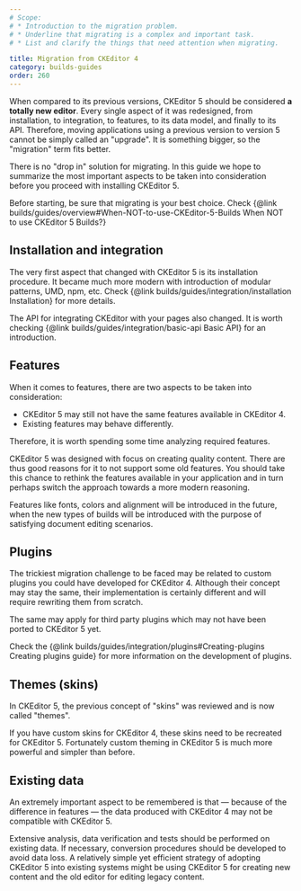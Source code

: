 ```yaml
---
# Scope:
# * Introduction to the migration problem.
# * Underline that migrating is a complex and important task.
# * List and clarify the things that need attention when migrating.

title: Migration from CKEditor 4
category: builds-guides
order: 260
---
```


When compared to its previous versions, CKEditor 5 should be considered **a totally new editor**. Every single aspect of it was redesigned, from installation, to integration, to features, to its data model, and finally to its API. Therefore, moving applications using a previous version to version 5 cannot be simply called an "upgrade". It is something bigger, so the "migration" term fits better.

There is no "drop in" solution for migrating. In this guide we hope to summarize the most important aspects to be taken into consideration before you proceed with installing CKEditor 5.

Before starting, be sure that migrating is your best choice. Check {@link builds/guides/overview#When-NOT-to-use-CKEditor-5-Builds When NOT to use CKEditor 5 Builds?}

## Installation and integration

The very first aspect that changed with CKEditor 5 is its installation procedure. It became much more modern with introduction of modular patterns, UMD, npm, etc. Check {@link builds/guides/integration/installation Installation} for more details.

The API for integrating CKEditor with your pages also changed. It is worth checking {@link builds/guides/integration/basic-api Basic API} for an introduction.

## Features

When it comes to features, there are two aspects to be taken into consideration:

* CKEditor 5 may still not have the same features available in CKEditor 4.
* Existing features may behave differently.

Therefore, it is worth spending some time analyzing required features.

CKEditor 5 was designed with focus on creating quality content. There are thus good reasons for it to not support some old features. You should take this chance to rethink the features available in your application and in turn perhaps switch the approach towards a more modern reasoning.

<info-box>
Features like fonts, colors and alignment will be introduced in the future, when the new types of builds will be introduced with the purpose of satisfying document editing scenarios.  
</info-box>

<!-- TODO 4 -->

## Plugins

The trickiest migration challenge to be faced may be related to custom plugins you could have developed for CKEditor 4. Although their concept may stay the same, their implementation is certainly different and will require rewriting them from scratch.

The same may apply for third party plugins which may not have been ported to CKEditor 5 yet.

Check the {@link builds/guides/integration/plugins#Creating-plugins Creating plugins guide} for more information on the development of plugins.

## Themes (skins)

In CKEditor 5, the previous concept of "skins" was reviewed and is now called "themes".

If you have custom skins for CKEditor 4, these skins need to be recreated for CKEditor 5. Fortunately custom theming in CKEditor 5 is much more powerful and simpler than before. 
<!--
For more information, check how to {@linkTODO create new themes in the CKEditor 5 Framework documentation}.
-->

## Existing data

An extremely important aspect to be remembered is that &mdash; because of the difference in features &mdash; the data produced with CKEditor 4 may not be compatible with CKEditor 5.

Extensive analysis, data verification and tests should be performed on existing data. If necessary, conversion procedures should be developed to avoid data loss. A relatively simple yet efficient strategy of adopting CKEditor 5 into existing systems might be using CKEditor 5 for creating new content and the old editor for editing legacy content. 
